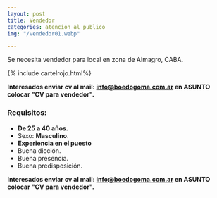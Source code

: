 ```yaml
---
layout: post
title: Vendedor
categories: atencion al publico
img: "/vendedor01.webp"

---
```

Se necesita vendedor para local en zona de Almagro, CABA.

{% include cartelrojo.html%}

**Interesados enviar cv al mail: info@boedogoma.com.ar en ASUNTO colocar "CV para vendedor".**

### Requisitos:

* **De 25 a 40 años.**
* Sexo: **Masculino**.
* **Experiencia en el puesto**
* Buena dicción.
* Buena presencia.
* Buena predisposición.

**Interesados enviar cv al mail: info@boedogoma.com.ar en ASUNTO colocar "CV para vendedor".**